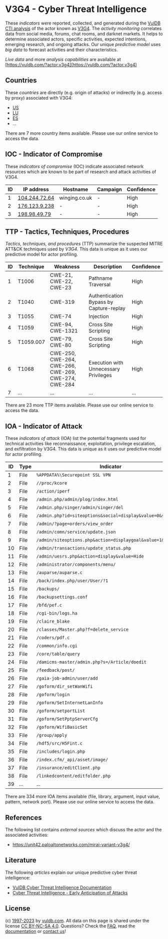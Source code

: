 # V3G4 - Cyber Threat Intelligence

These _indicators_ were reported, collected, and generated during the [VulDB CTI analysis](https://vuldb.com/?kb.cti) of the actor known as [V3G4](https://vuldb.com/?actor.v3g4). The _activity monitoring_ correlates data from social media, forums, chat rooms, and darknet markets. It helps to determine associated actors, specific activities, expected intentions, emerging research, and ongoing attacks. Our unique _predictive model_ uses _big data_ to forecast activities and their characteristics.

_Live data_ and more _analysis capabilities_ are available at [https://vuldb.com/?actor.v3g4](https://vuldb.com/?actor.v3g4)

## Countries

These _countries_ are directly (e.g. origin of attacks) or indirectly (e.g. access by proxy) associated with V3G4:

* [US](https://vuldb.com/?country.us)
* [LU](https://vuldb.com/?country.lu)
* [ES](https://vuldb.com/?country.es)
* ...

There are 7 more country items available. Please use our online service to access the data.

## IOC - Indicator of Compromise

These _indicators of compromise_ (IOC) indicate associated network resources which are known to be part of research and attack activities of V3G4.

ID | IP address | Hostname | Campaign | Confidence
-- | ---------- | -------- | -------- | ----------
1 | [104.244.72.64](https://vuldb.com/?ip.104.244.72.64) | winging.co.uk | - | High
2 | [176.123.9.238](https://vuldb.com/?ip.176.123.9.238) | - | - | High
3 | [198.98.49.79](https://vuldb.com/?ip.198.98.49.79) | - | - | High

## TTP - Tactics, Techniques, Procedures

_Tactics, techniques, and procedures_ (TTP) summarize the suspected MITRE ATT&CK techniques used by _V3G4_. This data is unique as it uses our predictive model for actor profiling.

ID | Technique | Weakness | Description | Confidence
-- | --------- | -------- | ----------- | ----------
1 | T1006 | CWE-21, CWE-22, CWE-23 | Pathname Traversal | High
2 | T1040 | CWE-319 | Authentication Bypass by Capture-replay | High
3 | T1055 | CWE-74 | Injection | High
4 | T1059 | CWE-94, CWE-1321 | Cross Site Scripting | High
5 | T1059.007 | CWE-79, CWE-80 | Cross Site Scripting | High
6 | T1068 | CWE-250, CWE-264, CWE-266, CWE-269, CWE-274, CWE-284 | Execution with Unnecessary Privileges | High
7 | ... | ... | ... | ...

There are 23 more TTP items available. Please use our online service to access the data.

## IOA - Indicator of Attack

These _indicators of attack_ (IOA) list the potential fragments used for technical activities like reconnaissance, exploitation, privilege escalation, and exfiltration by V3G4. This data is unique as it uses our predictive model for actor profiling.

ID | Type | Indicator | Confidence
-- | ---- | --------- | ----------
1 | File | `%APPDATA%\Securepoint SSL VPN` | High
2 | File | `//proc/kcore` | Medium
3 | File | `/action/iperf` | High
4 | File | `/admin.php/admin/plog/index.html` | High
5 | File | `/admin.php/singer/admin/singer/del` | High
6 | File | `/admin.php?id=siteoptions&social=display&value=0&sid=2` | High
7 | File | `/admin/?page=orders/view_order` | High
8 | File | `/admin/comn/service/update.json` | High
9 | File | `/admin/siteoptions.php&action=displaygoal&value=1&roleid=1` | High
10 | File | `/admin/transactions/update_status.php` | High
11 | File | `/admin/uesrs.php&action=display&value=Hide` | High
12 | File | `/administrator/components/menu/` | High
13 | File | `/auparse/auparse.c` | High
14 | File | `/back/index.php/user/User/?1` | High
15 | File | `/backups/` | Medium
16 | File | `/backupsettings.conf` | High
17 | File | `/bfd/pef.c` | Medium
18 | File | `/cgi-bin/logs.ha` | High
19 | File | `/claire_blake` | High
20 | File | `/classes/Master.php?f=delete_service` | High
21 | File | `/coders/pdf.c` | High
22 | File | `/common/info.cgi` | High
23 | File | `/core/table/query` | High
24 | File | `/damicms-master/admin.php?s=/Article/doedit` | High
25 | File | `/feedback/post/` | High
26 | File | `/gaia-job-admin/user/add` | High
27 | File | `/goform/dir_setWanWifi` | High
28 | File | `/goform/login` | High
29 | File | `/goform/SetInternetLanInfo` | High
30 | File | `/goform/setportList` | High
31 | File | `/goform/SetPptpServerCfg` | High
32 | File | `/goform/WifiBasicSet` | High
33 | File | `/group/apply` | Medium
34 | File | `/hdf5/src/H5Fint.c` | High
35 | File | `/includes/login.php` | High
36 | File | `/index.cfm/_api/asset/image/` | High
37 | File | `/insurance/editClient.php` | High
38 | File | `/linkedcontent/editfolder.php` | High
39 | ... | ... | ...

There are 334 more IOA items available (file, library, argument, input value, pattern, network port). Please use our online service to access the data.

## References

The following list contains _external sources_ which discuss the actor and the associated activities:

* https://unit42.paloaltonetworks.com/mirai-variant-v3g4/

## Literature

The following _articles_ explain our unique predictive cyber threat intelligence:

* [VulDB Cyber Threat Intelligence Documentation](https://vuldb.com/?kb.cti)
* [Cyber Threat Intelligence - Early Anticipation of Attacks](https://www.scip.ch/en/?labs.20201022)

## License

(c) [1997-2023](https://vuldb.com/?kb.changelog) by [vuldb.com](https://vuldb.com/?kb.about). All data on this page is shared under the license [CC BY-NC-SA 4.0](https://creativecommons.org/licenses/by-nc-sa/4.0/). Questions? Check the [FAQ](https://vuldb.com/?kb.faq), read the [documentation](https://vuldb.com/?kb) or [contact us](https://vuldb.com/?contact)!
